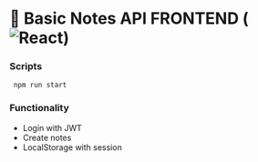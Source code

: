 # 🚀 Basic Notes API FRONTEND (![React](https://img.shields.io/badge/-React-%23353b35?logo=react&logoColor=white))

### Scripts
```shell
 npm run start
```

### Functionality
* Login with JWT
* Create notes
* LocalStorage with session